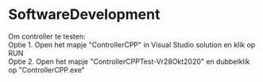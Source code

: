 # SoftwareDevelopment

Om controller te testen:  
Optie 1. Open het mapje "ControllerCPP" in Visual Studio solution en klik op RUN  
Optie 2. Open het mapje "ControllerCPPTest-Vr28Okt2020" en dubbelklik op "ControllerCPP.exe" 
